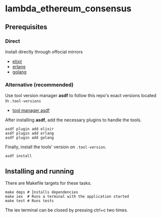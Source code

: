 # lambda_ethereum_consensus

## Prerequisites
### Direct
Install directly through offocial mirrors
- [elixir](https://elixir-lang.org/install.html)
- [erlang](https://www.erlang.org/downloads)
- [golang](https://go.dev/doc/install)

### Alternative (recommended)
Use tool version manager **asdf** to follow this repo's exact versions located in `.tool-versions`
- [tool manager asdf](https://github.com/asdf-vm/asdf)

After installing **asdf**, add the necessary plugins to handle the tools.
```shell
asdf plugin add elixir
asdf plugin add erlang
asdf plugin add golang
```
Finally, install the tools' version on `.tool-version`.
```shell
asdf install
```



## Installing and running

There are Makefile targets for these tasks.

```shell
make deps # Installs dependencies
make iex  # Runs a terminal with the application started
make test # Runs tests
```

The iex terminal can be closed by pressing ctrl+c two times.
